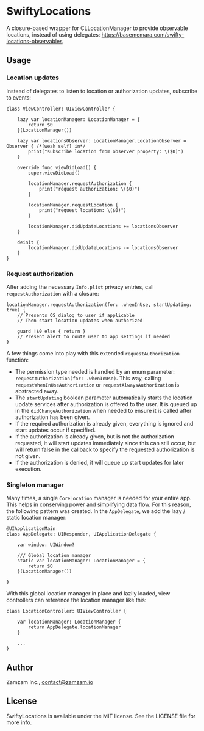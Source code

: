 # SwiftyLocations
A closure-based wrapper for CLLocationManager to provide observable locations, instead of using delegates: https://basememara.com/swifty-locations-observables

## Usage

### Location updates
Instead of delegates to listen to location or authorization updates, subscribe to events:
```
class ViewController: UIViewController {
    
    lazy var locationManager: LocationManager = {
        return $0
    }(LocationManager())
    
    lazy var locationsObserver: LocationManager.LocationObserver = Observer { /*[weak self] in*/
        print("subscribe location from observer property: \($0)")
    }
    
    override func viewDidLoad() {
        super.viewDidLoad()
 
        locationManager.requestAuthorization {
            print("request authorization: \($0)")
        }
 
        locationManager.requestLocation {
            print("request location: \($0)")
        }
        
        locationManager.didUpdateLocations += locationsObserver
    }
    
    deinit {
        locationManager.didUpdateLocations -= locationsObserver
    }
}
```

### Request authorization
After adding the necessary `Info.plist` privacy entries, call `requestAuthorization` with a closure:
```
locationManager.requestAuthorization(for: .whenInUse, startUpdating: true) {
    // Presents OS dialog to user if applicable
    // Then start location updates when authorized
 
    guard !$0 else { return }
    // Present alert to route user to app settings if needed
}
```
A few things come into play with this extended `requestAuthorization` function:

* The permission type needed is handled by an enum parameter: `requestAuthorization(for: .whenInUse)`. This way, calling `requestWhenInUseAuthorization` or `requestAlwaysAuthorization` is abstracted away.
* The `startUpdating` boolean parameter automatically starts the location update services after authorization is offered to the user. It is queued up in the `didChangeAuthorization` when needed to ensure it is called after authorization has been given.
* If the required authorization is already given, everything is ignored and start updates occur if specified.
* If the authorization is already given, but is not the authorization requested, it will start updates immediately since this can still occur, but will return false in the callback to specify the requested authorization is not given.
* If the authorization is denied, it will queue up start updates for later execution.

### Singleton manager
Many times, a single `CoreLocation` manager is needed for your entire app. This helps in conserving power and simplifying data flow. For this reason, the following pattern was created. In the `AppDelegate`, we add the lazy / static location manager:
```
@UIApplicationMain
class AppDelegate: UIResponder, UIApplicationDelegate {

    var window: UIWindow?

    /// Global location manager
    static var locationManager: LocationManager = {
        return $0
    }(LocationManager())
    
}
```
With this global location manager in place and lazily loaded, view controllers can reference the location manager like this:
```
class LocationController: UIViewController {
    
    var locationManager: LocationManager {
        return AppDelegate.locationManager
    }

    ...
}
```
## Author

Zamzam Inc., contact@zamzam.io

## License

SwiftyLocations is available under the MIT license. See the LICENSE file for more info.
